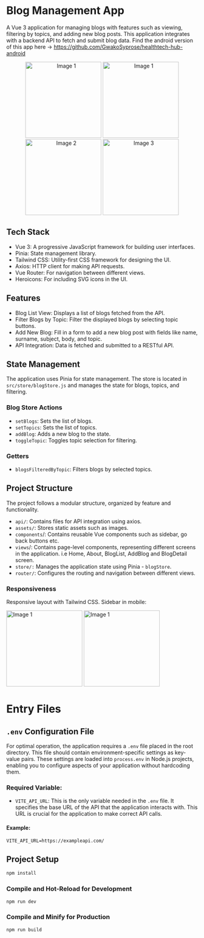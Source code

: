 # Blog Management App

A Vue 3 application for managing blogs with features such as viewing, filtering by topics, and adding new blog posts. This application integrates with a backend API to fetch and submit blog data.
Find the android version of this app here -> https://github.com/GwakoSyprose/healthtech-hub-android

<p align="center">
  <img src="https://github.com/user-attachments/assets/b381049b-2b5e-4ec5-bc29-89e11ad61969" alt="Image 1" width="200"/>
  <img src="https://github.com/user-attachments/assets/dda6c4f7-8831-415d-8f16-11bc276f06c3" alt="Image 1" width="200"/>
  <img src="https://github.com/user-attachments/assets/a23178ba-238b-4658-b820-717f1d780916" alt="Image 2" width="200"/>
  <img src="https://github.com/user-attachments/assets/0851922d-bc70-4289-9e4f-635e0ce304b3" alt="Image 3" width="200"/>
</p>

## Tech Stack
- Vue 3: A progressive JavaScript framework for building user interfaces.
- Pinia: State management library.
- Tailwind CSS: Utility-first CSS framework for designing the UI.
- Axios: HTTP client for making API requests.
- Vue Router: For navigation between different views.
- Heroicons: For including SVG icons in the UI.
  
## Features
- Blog List View: Displays a list of blogs fetched from the API.
- Filter Blogs by Topic: Filter the displayed blogs by selecting topic buttons.
- Add New Blog: Fill in a form to add a new blog post with fields like name, surname, subject, body, and topic.
- API Integration: Data is fetched and submitted to a RESTful API.

## State Management
The application uses Pinia for state management. The store is located in ``src/store/blogStore.js`` and manages the state for blogs, topics, and filtering.

### Blog Store Actions
- ``setBlogs``: Sets the list of blogs.
- ``setTopics``: Sets the list of topics.
- ``addBlog``: Adds a new blog to the state.
- ``toggleTopic``: Toggles topic selection for filtering.
### Getters
- ``blogsFilteredByTopic``: Filters blogs by selected topics.

## Project Structure
The project follows a modular structure, organized by feature and functionality.

- ``api/``: Contains files for API integration using axios.
- ``assets/``: Stores static assets such as images.
- ``components``/: Contains reusable Vue components such as sidebar, go back buttons etc.
- ``views``/: Contains page-level components, representing different screens in the application. i.e   Home, About, BlogList, AddBlog and BlogDetail screen.
- ``store/:`` Manages the application state using Pinia - ``blogStore``.
- ``router/``: Configures the routing and navigation between different views.

 ### Responsiveness
 Responsive layout with Tailwind CSS. Sidebar in mobile:
 <p align="left">
  <img src="https://github.com/user-attachments/assets/df00204a-85c5-4994-a716-74ce3889f02d" alt="Image 1" width="200"/>
  <img src="https://github.com/user-attachments/assets/17418995-e777-4c3e-b952-87f3ba2c3003" alt="Image 1" width="200"/>
</p>

# Entry Files

## `.env` Configuration File

For optimal operation, the application requires a `.env` file placed in the root directory. This file should contain environment-specific settings as key-value pairs. These settings are loaded into `process.env` in Node.js projects, enabling you to configure aspects of your application without hardcoding them.

### Required Variable:
- `VITE_API_URL`: This is the only variable needed in the `.env` file. It specifies the base URL of the API that the application interacts with. This URL is crucial for the application to make correct API calls.

#### Example:
```env
VITE_API_URL=https://exampleapi.com/
```
## Project Setup

```sh
npm install
```

### Compile and Hot-Reload for Development

```sh
npm run dev
```

### Compile and Minify for Production

```sh
npm run build
```
